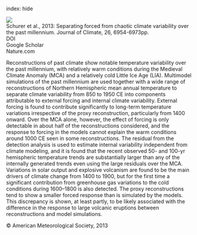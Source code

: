 index: hide

<div class="Citation">
    <div class="Citation-thumb CitationThumb-linked"  data-href="https://doi.org/10.1175/jcli-d-12-00826.1">
      <img src="https://static.claimspace.cloud/climate-study-static/refs/thumbs/5/Schurer_et_al_2013-thumb.png" />
    </div>

  <div class="Citation-body">
    <div class="Citation-text">Schurer et al., 2013: Separating forced from chaotic climate variability over the past millennium. <span class="Article-journal">Journal of Climate, </span><span class="Article-volume">26, </span>6954-6973pp.</div>
    <div class="Citation-links">
      <div class="CitationLink" data-href="https://doi.org/10.1175/jcli-d-12-00826.1">
        <div class="CitationLink-icon CitationLink-Doi"></div>
        <div class="CitationLink-text">DOI</div>
      </div>
      <div class="CitationLink" data-href="https://scholar.google.com/scholar?q=10.1175/jcli-d-12-00826.1">
        <div class="CitationLink-icon CitationLink-Scholar"></div>
        <div class="CitationLink-text">Google Scholar</div>
      </div>
      <div class="CitationLink" data-href="http://www.nature.com/search/executeSearch?sp-q=Separating+forced+from+chaotic+climate+variability+over+the+last+millennium&sp-p=all&pag-start=1&sp-c=25&sp-m=0&sp-s=&siteCode=ngeo&sp-q-9%5BNGEO%5D=1&sp-advanced=true">
        <div class="CitationLink-icon CitationLink-Publisher"></div>
        <div class="CitationLink-text">Nature.com</div>
      </div>
    </div>
  </div>
</div>

Reconstructions of past climate show notable temperature variability over the past millennium, with relatively warm conditions during the Medieval Climate Anomaly (MCA) and a relatively cold Little Ice Age (LIA). Multimodel simulations of the past millennium are used together with a wide range of reconstructions of Northern Hemispheric mean annual temperature to separate climate variability from 850 to 1950 CE into components attributable to external forcing and internal climate variability. External forcing is found to contribute significantly to long-term temperature variations irrespective of the proxy reconstruction, particularly from 1400 onward. Over the MCA alone, however, the effect of forcing is only detectable in about half of the reconstructions considered, and the response to forcing in the models cannot explain the warm conditions around 1000 CE seen in some reconstructions. The residual from the detection analysis is used to estimate internal variability independent from climate modeling, and it is found that the recent observed 50- and 100-yr hemispheric temperature trends are substantially larger than any of the internally generated trends even using the large residuals over the MCA. Variations in solar output and explosive volcanism are found to be the main drivers of climate change from 1400 to 1900, but for the first time a significant contribution from greenhouse gas variations to the cold conditions during 1600–1800 is also detected. The proxy reconstructions tend to show a smaller forced response than is simulated by the models. This discrepancy is shown, at least partly, to be likely associated with the difference in the response to large volcanic eruptions between reconstructions and model simulations.

<div class="Citation-copy">
&copy; American Meteorological Society, 2013
</div>